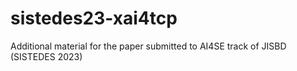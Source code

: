 # sistedes23-xai4tcp
Additional material for the paper submitted to AI4SE track of JISBD (SISTEDES 2023)
